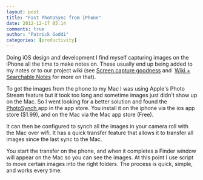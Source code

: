 ```yaml
---
layout: post
title: "Fast PhotoSync from iPhone"
date: 2012-12-17 05:14
comments: true
author: "Patrick Goddi"
categories: [productivity]
---
```

Doing iOS design and development I find myself capturing images on the iPhone all the time to make notes on. These usually end up being added to my notes or to our project wiki (see <a href="http://fooqri.tumblr.com/post/38160399193/screen-capture-goodness" title="Screen Capture Goodness">Screen capture goodness</a> and  <a href="http://fooqri.tumblr.com/post/38158334752/wiki-searchable-notes" title="Wiki + Searchable Notes">Wiki + Searchable Notes</a> for more on that).

To get the images from the phone to my Mac I was using Apple's Photo Stream feature but it took too long and sometime images just didn't show up on the Mac. So I went looking for a better solution and found the <a href="http://www.photosync-app.com/" title="PhotoSync">PhotoSynch </a>app in the app store. You install it on the iphone via the ios app store ($1.99), and on the Mac via the Mac app store (Free).

It can then be configured to synch all the images in your camera roll with the Mac over wifi. It has a quick transfer feature that allows it to transfer all images since the last sync to the Mac.

You start the transfer on the phone, and when it completes a Finder window will appear on the Mac so you can see the images. At this point I use script to move certain images into the right folders. The process is quick, simple, and works every time. 
